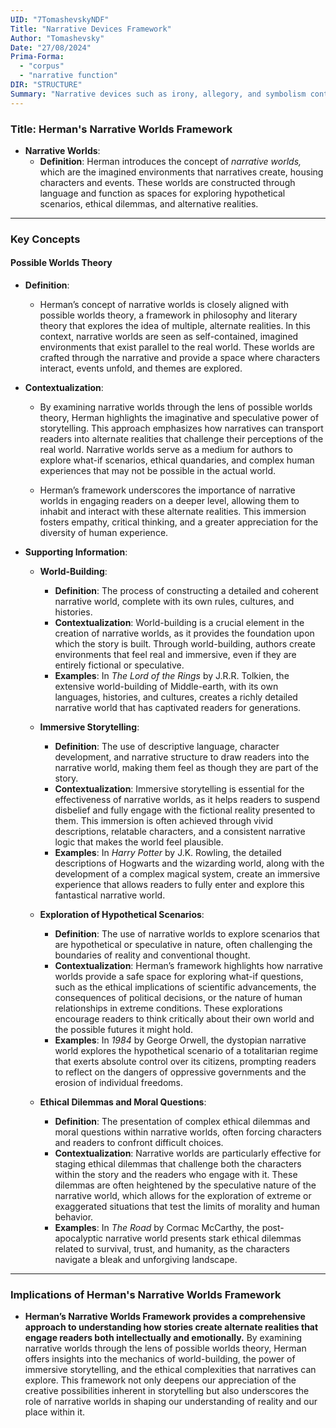 ```yaml
---
UID: "7TomashevskyNDF"
Title: "Narrative Devices Framework"
Author: "Tomashevsky"
Date: "27/08/2024"
Prima-Forma:
  - "corpus"
  - "narrative function"
DIR: "STRUCTURE"
Summary: "Narrative devices such as irony, allegory, and symbolism contribute to shaping the reader's experience."
---
```


### Title: **Herman's Narrative Worlds Framework**

- **Narrative Worlds**:
  - **Definition**: Herman introduces the concept of *narrative worlds,* which are the imagined environments that narratives create, housing characters and events. These worlds are constructed through language and function as spaces for exploring hypothetical scenarios, ethical dilemmas, and alternative realities.

---

### **Key Concepts**

#### **Possible Worlds Theory**

- **Definition**:
  - Herman’s concept of narrative worlds is closely aligned with possible worlds theory, a framework in philosophy and literary theory that explores the idea of multiple, alternate realities. In this context, narrative worlds are seen as self-contained, imagined environments that exist parallel to the real world. These worlds are crafted through the narrative and provide a space where characters interact, events unfold, and themes are explored.

- **Contextualization**:
  - By examining narrative worlds through the lens of possible worlds theory, Herman highlights the imaginative and speculative power of storytelling. This approach emphasizes how narratives can transport readers into alternate realities that challenge their perceptions of the real world. Narrative worlds serve as a medium for authors to explore what-if scenarios, ethical quandaries, and complex human experiences that may not be possible in the actual world.
  
  - Herman’s framework underscores the importance of narrative worlds in engaging readers on a deeper level, allowing them to inhabit and interact with these alternate realities. This immersion fosters empathy, critical thinking, and a greater appreciation for the diversity of human experience.

- **Supporting Information**:
  - **World-Building**:
    - **Definition**: The process of constructing a detailed and coherent narrative world, complete with its own rules, cultures, and histories.
    - **Contextualization**: World-building is a crucial element in the creation of narrative worlds, as it provides the foundation upon which the story is built. Through world-building, authors create environments that feel real and immersive, even if they are entirely fictional or speculative.
    - **Examples**: In *The Lord of the Rings* by J.R.R. Tolkien, the extensive world-building of Middle-earth, with its own languages, histories, and cultures, creates a richly detailed narrative world that has captivated readers for generations.

  - **Immersive Storytelling**:
    - **Definition**: The use of descriptive language, character development, and narrative structure to draw readers into the narrative world, making them feel as though they are part of the story.
    - **Contextualization**: Immersive storytelling is essential for the effectiveness of narrative worlds, as it helps readers to suspend disbelief and fully engage with the fictional reality presented to them. This immersion is often achieved through vivid descriptions, relatable characters, and a consistent narrative logic that makes the world feel plausible.
    - **Examples**: In *Harry Potter* by J.K. Rowling, the detailed descriptions of Hogwarts and the wizarding world, along with the development of a complex magical system, create an immersive experience that allows readers to fully enter and explore this fantastical narrative world.

  - **Exploration of Hypothetical Scenarios**:
    - **Definition**: The use of narrative worlds to explore scenarios that are hypothetical or speculative in nature, often challenging the boundaries of reality and conventional thought.
    - **Contextualization**: Herman’s framework highlights how narrative worlds provide a safe space for exploring what-if questions, such as the ethical implications of scientific advancements, the consequences of political decisions, or the nature of human relationships in extreme conditions. These explorations encourage readers to think critically about their own world and the possible futures it might hold.
    - **Examples**: In *1984* by George Orwell, the dystopian narrative world explores the hypothetical scenario of a totalitarian regime that exerts absolute control over its citizens, prompting readers to reflect on the dangers of oppressive governments and the erosion of individual freedoms.

  - **Ethical Dilemmas and Moral Questions**:
    - **Definition**: The presentation of complex ethical dilemmas and moral questions within narrative worlds, often forcing characters and readers to confront difficult choices.
    - **Contextualization**: Narrative worlds are particularly effective for staging ethical dilemmas that challenge both the characters within the story and the readers who engage with it. These dilemmas are often heightened by the speculative nature of the narrative world, which allows for the exploration of extreme or exaggerated situations that test the limits of morality and human behavior.
    - **Examples**: In *The Road* by Cormac McCarthy, the post-apocalyptic narrative world presents stark ethical dilemmas related to survival, trust, and humanity, as the characters navigate a bleak and unforgiving landscape.

---

### **Implications of Herman's Narrative Worlds Framework**

- **Herman’s Narrative Worlds Framework provides a comprehensive approach to understanding how stories create alternate realities that engage readers both intellectually and emotionally.** By examining narrative worlds through the lens of possible worlds theory, Herman offers insights into the mechanics of world-building, the power of immersive storytelling, and the ethical complexities that narratives can explore. This framework not only deepens our appreciation of the creative possibilities inherent in storytelling but also underscores the role of narrative worlds in shaping our understanding of reality and our place within it.
